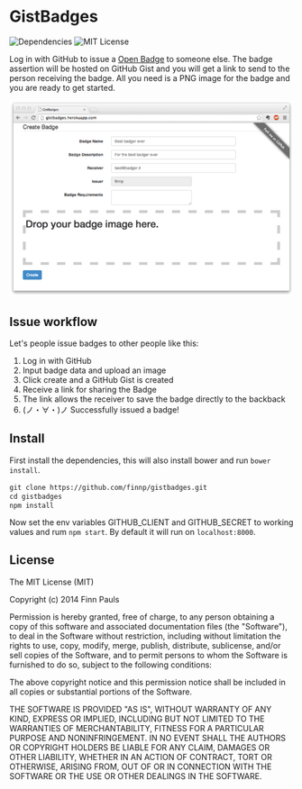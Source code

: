 # GistBadges 
![Dependencies](http://img.shields.io/david/finnp/gistbadges.svg)
![MIT License](http://img.shields.io/badge/license-MIT-brightgreen.svg)

Log in with GitHub to issue a [Open Badge](http://www.openbadges.org/) to someone else. 
The badge assertion will be hosted on GitHub Gist and you will get a link to 
send to the person receiving the badge. All you need is a PNG image for the
badge and you are ready to get started.

![Creating a badge](screenshot.png)

## Issue workflow

Let's people issue badges to other people like this:

1. Log in with GitHub
2. Input badge data and upload an image
3. Click create and a GitHub Gist is created
4. Receive a link for sharing the Badge
5. The link allows the receiver to save the badge directly to the backback
6. (ノ・∀・)ノ Successfully issued a badge! 

## Install

First install the dependencies, this will also install bower
and run `bower install`.

```
git clone https://github.com/finnp/gistbadges.git
cd gistbadges
npm install
```

Now set the env variables GITHUB_CLIENT and GITHUB_SECRET to 
working values and rum `npm start`. By default it will run
on `localhost:8000`.

## License

The MIT License (MIT)

Copyright (c) 2014 Finn Pauls

Permission is hereby granted, free of charge, to any person obtaining a copy
of this software and associated documentation files (the "Software"), to deal
in the Software without restriction, including without limitation the rights
to use, copy, modify, merge, publish, distribute, sublicense, and/or sell
copies of the Software, and to permit persons to whom the Software is
furnished to do so, subject to the following conditions:

The above copyright notice and this permission notice shall be included in
all copies or substantial portions of the Software.

THE SOFTWARE IS PROVIDED "AS IS", WITHOUT WARRANTY OF ANY KIND, EXPRESS OR
IMPLIED, INCLUDING BUT NOT LIMITED TO THE WARRANTIES OF MERCHANTABILITY,
FITNESS FOR A PARTICULAR PURPOSE AND NONINFRINGEMENT. IN NO EVENT SHALL THE
AUTHORS OR COPYRIGHT HOLDERS BE LIABLE FOR ANY CLAIM, DAMAGES OR OTHER
LIABILITY, WHETHER IN AN ACTION OF CONTRACT, TORT OR OTHERWISE, ARISING FROM,
OUT OF OR IN CONNECTION WITH THE SOFTWARE OR THE USE OR OTHER DEALINGS IN
THE SOFTWARE.